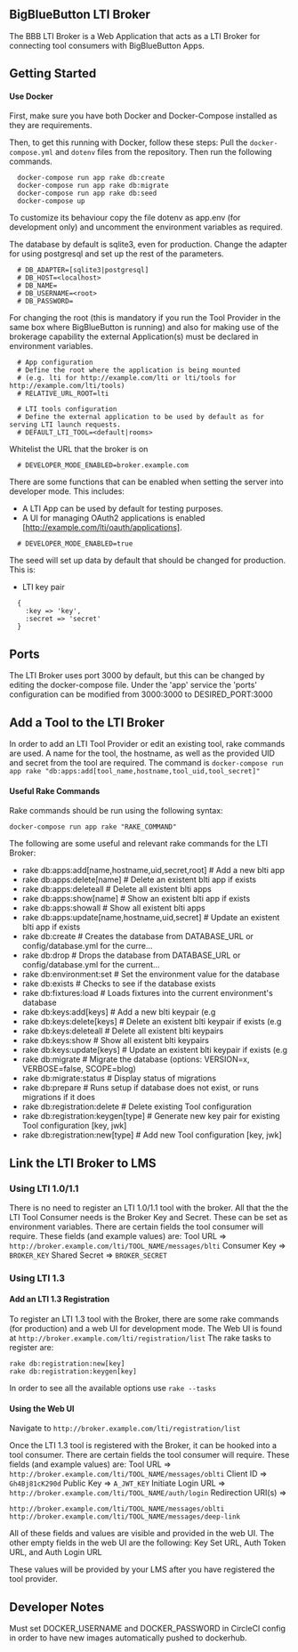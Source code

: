 ## BigBlueButton LTI Broker
The BBB LTI Broker is a Web Application that acts as a LTI Broker for connecting tool consumers with BigBlueButton Apps. 

## Getting Started
#### Use Docker
First, make sure you have both Docker and Docker-Compose installed as they are requirements.

Then, to get this running with Docker, follow these steps:
Pull the ```docker-compose.yml``` and ```dotenv``` files from the repository. Then run the following commands.
```
  docker-compose run app rake db:create
  docker-compose run app rake db:migrate
  docker-compose run app rake db:seed
  docker-compose up
```
To customize its behaviour copy the file dotenv as app.env (for development only) and uncomment the environment variables as required.

The database by default is sqlite3, even for production. Change the adapter for using postgresql and set up the rest of the parameters.

```
  # DB_ADAPTER=[sqlite3|postgresql]
  # DB_HOST=<localhost>
  # DB_NAME=
  # DB_USERNAME=<root>
  # DB_PASSWORD=
```

For changing the root (this is mandatory if you run the Tool Provider in the same box where BigBlueButton is running) and also
for making use of the brokerage capability the external Application(s) must be declared in environment variables.

```
  # App configuration
  # Define the root where the application is being mounted
  # (e.g. lti for http://example.com/lti or lti/tools for http://example.com/lti/tools)
  # RELATIVE_URL_ROOT=lti

  # LTI tools configuration
  # Define the external application to be used by default as for serving LTI launch requests.
  # DEFAULT_LTI_TOOL=<default|rooms>
```

Whitelist the URL that the broker is on

```
  # DEVELOPER_MODE_ENABLED=broker.example.com
```

There are some functions that can be enabled when setting the server into developer mode.
This includes:
  - A LTI App can be used by default for testing purposes.
  - A UI for managing OAuth2 applications is enabled [http://example.com/lti/oauth/applications].

```
  # DEVELOPER_MODE_ENABLED=true
```

The seed will set up data by default that should be changed for production. This is:
  - LTI key pair
```
  {
    :key => 'key',
    :secret => 'secret'
  }
```

## Ports
The LTI Broker uses port 3000 by default, but this can be changed by editing the docker-compose file.
Under the 'app' service the 'ports' configuration can be modified from 3000:3000 to DESIRED_PORT:3000

## Add a Tool to the LTI Broker
In order to add an LTI Tool Provider or edit an existing tool, rake commands are used.
A name for the tool, the hostname, as well as the provided UID and secret from the tool are required.
The command is ```docker-compose run app rake "db:apps:add[tool_name,hostname,tool_uid,tool_secret]"```

#### Useful Rake Commands
Rake commands should be run using the following syntax:
```
docker-compose run app rake "RAKE_COMMAND"
```
The following are some useful and relevant rake commands for the LTI Broker:
* rake db:apps:add[name,hostname,uid,secret,root]  # Add a new blti app
* rake db:apps:delete[name]                        # Delete an existent blti app if exists
* rake db:apps:deleteall                           # Delete all existent blti apps
* rake db:apps:show[name]                          # Show an existent blti app if exists
* rake db:apps:showall                             # Show all existent blti apps
* rake db:apps:update[name,hostname,uid,secret]    # Update an existent blti app if exists
* rake db:create                                   # Creates the database from DATABASE_URL or config/database.yml for the curre...
* rake db:drop                                     # Drops the database from DATABASE_URL or config/database.yml for the current...
* rake db:environment:set                          # Set the environment value for the database
* rake db:exists                                   # Checks to see if the database exists
* rake db:fixtures:load                            # Loads fixtures into the current environment's database
* rake db:keys:add[keys]                           # Add a new blti keypair (e.g
* rake db:keys:delete[keys]                        # Delete an existent blti keypair if exists (e.g
* rake db:keys:deleteall                           # Delete all existent blti keypairs
* rake db:keys:show                                # Show all existent blti keypairs
* rake db:keys:update[keys]                        # Update an existent blti keypair if exists (e.g
* rake db:migrate                                  # Migrate the database (options: VERSION=x, VERBOSE=false, SCOPE=blog)
* rake db:migrate:status                           # Display status of migrations
* rake db:prepare                                  # Runs setup if database does not exist, or runs migrations if it does
* rake db:registration:delete                      # Delete existing Tool configuration
* rake db:registration:keygen[type]                # Generate new key pair for existing Tool configuration [key, jwk]
* rake db:registration:new[type]                   # Add new Tool configuration [key, jwk]


## Link the LTI Broker to LMS

### Using LTI 1.0/1.1
There is no need to register an LTI 1.0/1.1 tool with the broker. All that the the LTI Tool Consumer needs is the Broker Key and Secret. These can be set as environment variables. 
There are certain fields the tool consumer will require. These fields (and example values) are:
Tool URL => ```http://broker.example.com/lti/TOOL_NAME/messages/blti```
Consumer Key => ```BROKER_KEY```
Shared Secret => ```BROKER_SECRET```

### Using LTI 1.3
#### Add an LTI 1.3 Registration
To register an LTI 1.3 tool with the Broker, there are some rake commands (for production) and a web UI for development mode.
The Web UI is found at ```http://broker.example.com/lti/registration/list```
The rake tasks to register are: 
```
rake db:registration:new[key]
rake db:registration:keygen[key]
```
In order to see all the available options use ```rake --tasks```

#### Using the Web UI
Navigate to ```http://broker.example.com/lti/registration/list```


Once the LTI 1.3 tool is registered with the Broker, it can be hooked into a tool consumer.
There are certain fields the tool consumer will require. These fields (and example values) are:
Tool URL => ```http://broker.example.com/lti/TOOL_NAME/messages/oblti```
Client ID => ```Gh4Bj81cK290d```
Public Key => ```A_JWT_KEY```
Initiate Login URL => ```http://broker.example.com/lti/TOOL_NAME/auth/login```
Redirection URI(s) => 
```
http://broker.example.com/lti/TOOL_NAME/messages/oblti
http://broker.example.com/lti/TOOL_NAME/messages/deep-link
```

All of these fields and values are visible and provided in the web UI.
The other empty fields in the web UI are the following: Key Set URL, Auth Token URL, and Auth Login URL

These values will be provided by your LMS after you have registered the tool provider.


## Developer Notes
Must set DOCKER_USERNAME and DOCKER_PASSWORD in CircleCI config in order to have new images automatically pushed to dockerhub.